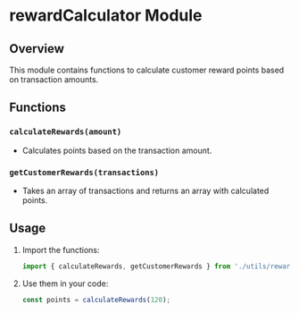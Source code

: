 # rewardCalculator Module
 
## Overview
This module contains functions to calculate customer reward points based on transaction amounts.
 
## Functions
 
### `calculateRewards(amount)`
- Calculates points based on the transaction amount.
 
### `getCustomerRewards(transactions)`
- Takes an array of transactions and returns an array with calculated points.
 
## Usage
1. Import the functions:
   ```js
   import { calculateRewards, getCustomerRewards } from './utils/rewardCalculator';
   ```
2. Use them in your code:
   ```js
   const points = calculateRewards(120);
   ```